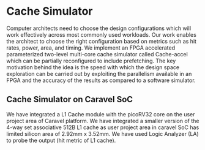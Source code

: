 # Cache Simulator
Computer architects need to choose the design configurations which will work effectively across most commonly used workloads. Our work enables the architect to choose the right configuration based on metrics such as hit rates, power, area, and timing. We implement an FPGA accelerated parameterized two-level multi-core cache simulator called Cache-accel which can be partially reconfigured to include prefetching. The key motivation behind the idea is the speed with which the design space exploration can be carried out by exploiting the parallelism available in an FPGA and the accuracy of the results as compared to a software simulator.

## Cache Simulator on Caravel SoC
We have integrated a L1 Cache module with the picoRV32 core on the user project area of Caravel platform. We have integrated a smaller version of the 4-way set associative 512B L1 cache as user project area in caravel SoC has limited silicon area of 2.92mm x 3.52mm. We have used Logic Analyzer (LA) to probe the output (hit metric of L1 cache).

